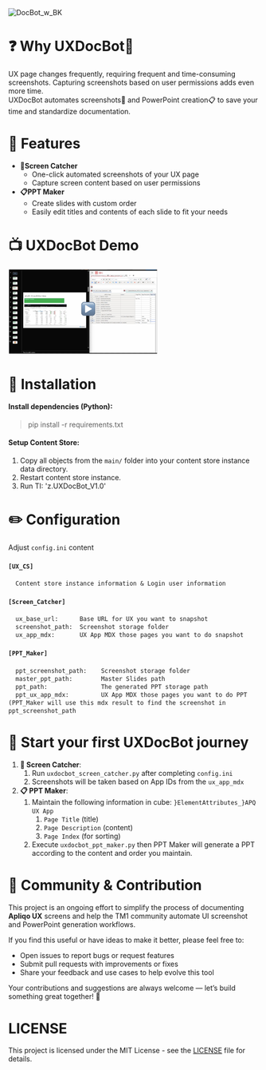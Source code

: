 <img width="460" height="330" alt="DocBot_w_BK" src="https://github.com/user-attachments/assets/ffd62e5d-042d-4e7f-8fb2-7d137ee31272" />

# ❓ Why UXDocBot🤖
UX page changes frequently, requiring frequent and time-consuming screenshots. Capturing screenshots based on user permissions adds even more time.  
UXDocBot automates screenshots📸 and PowerPoint creation📋 to save your time and standardize documentation.

# 🚀 Features
- **📸Screen Catcher**
    - One-click automated screenshots of your UX page
    - Capture screen content based on user permissions
- **📋PPT Maker** 
    - Create slides with custom order
    - Easily edit titles and contents of each slide to fit your needs

# 📺 UXDocBot Demo
<a href="https://l61224.github.io/UXDocBot/demo_video.html">
  <img src="docs/UXDocBot_Demo_Cover.png" width="300" alt="UXDocBot Demo" />
</a>
  
# 📒 Installation
#### Install dependencies (Python):
>
>pip install -r requirements.txt
>

#### Setup Content Store:
1. Copy all objects from the `main/` folder into your content store instance data directory.
2. Restart content store instance.
3. Run TI: 'z.UXDocBot_V1.0'

 # ✏️ Configuration
Adjust `config.ini` content
#### `[UX_CS]`
```
  Content store instance information & Login user information
```
#### `[Screen_Catcher]`
```
  ux_base_url:      Base URL for UX you want to snapshot
  screenshot_path:  Screenshot storage folder
  ux_app_mdx:       UX App MDX those pages you want to do snapshot
```
#### `[PPT_Maker]`
```
  ppt_screenshot_path:    Screenshot storage folder
  master_ppt_path:        Master Slides path
  ppt_path:               The generated PPT storage path
  ppt_ux_app_mdx:         UX App MDX those pages you want to do PPT (PPT_Maker will use this mdx result to find the screenshot in ppt_screenshot_path
```
 # 💪 Start your first UXDocBot journey
 1. **📸 Screen Catcher**:
    1) Run `uxdocbot_screen_catcher.py` after completing `config.ini`
    2) Screenshots will be taken based on App IDs from the `ux_app_mdx`
 2. **📋 PPT Maker**:
    1) Maintain the following information in cube: `}ElementAttributes_}APQ UX App`
       1) `Page Title`           (title)
       2) `Page Description`     (content)
       3) `Page Index`           (for sorting)
    2) Execute `uxdocbot_ppt_maker.py` then PPT Maker will generate a PPT according to the content and order you maintain.

 # 🙏 Community & Contribution
This project is an ongoing effort to simplify the process of documenting **Apliqo UX** screens and help the TM1 community automate UI screenshot and PowerPoint generation workflows.

If you find this useful or have ideas to make it better, please feel free to:
* Open issues to report bugs or request features
* Submit pull requests with improvements or fixes
* Share your feedback and use cases to help evolve this tool

Your contributions and suggestions are always welcome — let’s build something great together! 🚀

# LICENSE
This project is licensed under the MIT License - see the [LICENSE](https://github.com/l61224/UXDocBot/blob/main/LICENSE) file for details.



